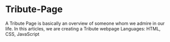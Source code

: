 # Tribute-Page
A Tribute Page is basically an overview of someone whom we admire in our life. In this articles, we are creating a Tribute webpage  Languages: HTML, CSS, JavaScript
